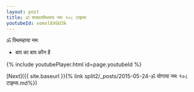 ```yaml
---
layout: post
title: ॐ शाश्वतस्थिराय नमः १०८ टाइम्स
youtubeId: xomsl8XGU3k
---
```

 
 
 ॐ पिथमहाया नमः  
 
 -  बाप का बाप कौन है 
 
  
 
  
 
 
 
 
 
 


{% include youtubePlayer.html id=page.youtubeId %}
 
[Next]({{ site.baseurl }}{% link  split2/_posts/2015-05-24-ॐ योगाया नमः १०८ टाइम्स.md%})
 
